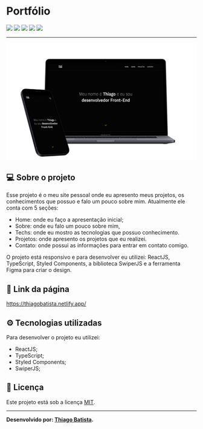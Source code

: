 # Portfólio
![](https://img.shields.io/badge/reactJS-20b2aa?style=for-the-badge&logo=react&logoColor=white) ![](https://img.shields.io/badge/typescript-007acc?style=for-the-badge&logo=typescript&logoColor=white) ![](https://img.shields.io/badge/styled_components-fe4164?style=for-the-badge&logo=styled-components&logoColor=white) ![](https://img.shields.io/badge/Visual_Studio_Code-0078D4?style=for-the-badge&logo=visual%20studio%20code&logoColor=white) ![](https://img.shields.io/badge/Markdown-000000?style=for-the-badge&logo=markdown&logoColor=white)

<hr>

![](./resultado/mobileDesktop.png)


## 💻 Sobre o projeto
Esse projeto é o meu site pessoal onde eu apresento meus projetos, os conhecimentos que possuo e falo um pouco sobre mim. Atualmente ele conta com 5 seções: 
- Home: onde eu faço a apresentação inicial;
- Sobre: onde eu falo um pouco sobre mim, 
- Techs: onde eu mostro as tecnologias que possuo conhecimento.
- Projetos: onde apresento os projetos que eu realizei. 
- Contato: onde possui as informações para entrar em contato comigo.

O projeto está responsivo e para desenvolver eu utilizei: ReactJS, TypeScript, Styled Components, a biblioteca SwiperJS e a ferramenta Figma para criar o design.


## 🚀 Link da página
https://thiagobatista.netlify.app/


## ⚙️ Tecnologias utilizadas
Para desenvolver o projeto eu utilizei:

- ReactJS;
- TypeScript;
- Styled Components;
- SwiperJS;

## 📝 Licença
Este projeto está sob a licença [MIT](https://github.com/ThiagoSantosBatista/Portfolio/blob/main/LICENSE).

***
**Desenvolvido por: [Thiago Batista](https://github.com/ThiagoSantosBatista/).**